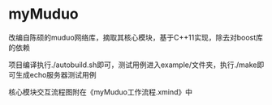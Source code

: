 # myMuduo
改编自陈硕的muduo网络库，摘取其核心模块，基于C++11实现，除去对boost库的依赖

项目编译执行./autobuild.sh即可，测试用例进入example/文件夹，执行./make即可生成echo服务器测试用例

核心模块交互流程图附在《myMuduo工作流程.xmind》中